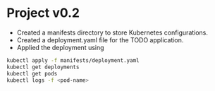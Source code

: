 # Project v0.2

- Created a manifests directory to store Kubernetes configurations.
- Created a deployment.yaml file for the TODO application.
- Applied the deployment using
```bash
kubectl apply -f manifests/deployment.yaml
kubectl get deployments
kubectl get pods
kubectl logs -f <pod-name>
```

